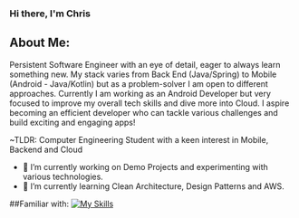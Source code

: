 ### Hi there, I'm Chris

## About Me:
Persistent Software Engineer with an eye of detail, eager to always learn something new. 
My stack varies from Back End (Java/Spring) to Mobile (Android - Java/Kotlin) but as a problem-solver I am open to different approaches. 
Currently I am working as an Android Developer but very focused to improve my overall tech skills and dive more into Cloud. 
I aspire becoming an efficient developer who can tackle various challenges and build exciting and engaging apps!

~TLDR: Computer Engineering Student with a keen interest in Mobile, Backend and Cloud

- 🔭 I’m currently working on Demo Projects and experimenting with various technologies.
- 🌱 I’m currently learning Clean Architecture, Design Patterns and AWS.

##Familiar with:  [![My Skills](https://skillicons.dev/icons?i=java,kotlin,androidstudio,python,spring,mysql)](https://skillicons.dev)
